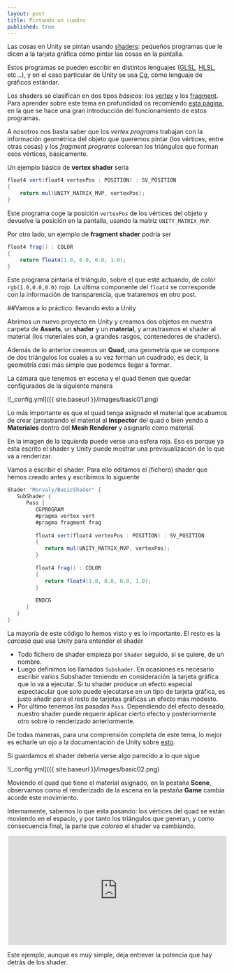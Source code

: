 ```yaml
---
layout: post
title: Pintando un cuadro
published: true
---
```







Las cosas en Unity se pintan usando [shaders](http://en.wikipedia.org/wiki/Shader): pequeños programas que le dicen a la tarjeta gráfica cómo pintar las cosas en la pantalla. 

Estos programas se pueden escribir en distintos lenguajes ([GLSL](http://en.wikipedia.org/wiki/OpenGL_Shading_Language), [HLSL](http://en.wikipedia.org/wiki/High-Level_Shading_Language), etc...), y en el caso particular de Unity se usa [Cg](http://en.wikipedia.org/wiki/Cg_\(programming_language\)), como lenguaje de gráficos estándar.

Los shaders se clasifican en dos tipos _básicos_: los [vertex](https://www.opengl.org/wiki/Vertex_Shader) y los [fragment](https://www.opengl.org/wiki/Fragment_Shader). Para aprender sobre este tema en profundidad os recomiendo [esta página](http://duriansoftware.com/joe/An-intro-to-modern-OpenGL.-Chapter-2.2:-Shaders.html), en la que se hace una gran introducción del funcionamiento de estos programas.

A nosotros nos basta saber que los _vertex programs_ trabajan con la información geométrica del objeto que queremos pintar (los vértices, entre otras cosas) y los _fragment programs_ colorean los triángulos que forman esos vértices, básicamente.

Un ejemplo básico de **vertex shader** sería

```csharp
float4 vert(float4 vertexPos : POSITION) : SV_POSITION
{
	return mul(UNITY_MATRIX_MVP, vertexPos);
}
```
Este programa coge la posición ```vertexPos``` de los vértices del objeto y devuelve la posición en la pantalla, usando la matriz ```UNITY_MATRIX_MVP```.

Por otro lado, un ejemplo de **fragment shader** podría ser

```csharp
float4 frag() : COLOR
{
	return float4(1.0, 0.0, 0.0, 1.0); 
}
```

Este programa pintaría el triángulo, sobre el que esté actuando, de color ```rgb(1.0,0.0,0.0)``` rojo. La última componente del ```float4``` se corresponde con la información de transparencia, que trataremos en otro post.

##Vamos a lo práctico: llevando esto a Unity

Abrimos un nuevo proyecto en Unity y creamos dos objetos en nuestra carpeta de **Assets**, un **shader** y un **material**, y arrastrasmos el shader al material (los materiales son, a grandes rasgos, contenedores de shaders). 

Además de lo anterior creamos un **Quad**, una geometría que se compone de dos triángulos los cuales a su vez forman un cuadrado, es decir, la geometría _casi_ más simple que podemos llegar a formar. 

La cámara que tenemos en escena y el quad tienen que quedar configurados de la siguiente manera

![_config.yml]({{ site.baseurl }}/images/basic01.png)

Lo más importante es que el quad tenga asignado el material que acabamos de crear (arrastrando el material al **Inspector** del quad o bien yendo a **Materiales** dentro del **Mesh Renderer** y asignarlo como material.

En la imagen de la izquierda puede verse una esfera roja. Eso es porque ya esta escrito el shader y Unity puede mostrar una previsualización de lo que va a renderizar.

Vamos a escribir el shader. Para ello editamos el (fichero) shader que hemos creado antes y escribimos lo siguiente

```csharp
Shader "Morvaly/BasicShader" { 
   SubShader { 
      Pass {
         CGPROGRAM 
         #pragma vertex vert 
         #pragma fragment frag
 
         float4 vert(float4 vertexPos : POSITION) : SV_POSITION 
         {
            return mul(UNITY_MATRIX_MVP, vertexPos);
         }
 
         float4 frag() : COLOR
         {
            return float4(1.0, 0.0, 0.0, 1.0); 
         }
 
         ENDCG 
      }
   }
}
```

La mayoría de este código lo hemos visto y es lo importante. El resto es la _carcasa_ que usa Unity para entender el shader

- Todo fichero de shader empieza por ```Shader``` seguido, si se quiere, de un nombre.
- Luego definimos los llamados ```Subshader```. En ocasiones es necesario escribir varios Subshader teniendo en consideración la tarjeta gráfica que lo va a ejecutar. Si tu shader produce un efecto especial espectacular que solo puede ejecutarse en un tipo de tarjeta gráfica, es justo añadir para el resto de tarjetas gráficas un efecto más modesto. 
- Por último tenemos las pasadas ```Pass```. Dependiendo del efecto deseado, nuestro shader puede requerir aplicar cierto efecto y posteriormente otro sobre lo renderizado anteriormente.

De todas maneras, para una comprensión completa de este tema, lo mejor es echarle un ojo a la documentación de Unity sobre [esto](http://docs.unity3d.com/460/Documentation/Manual/ShadersOverview.html).

Si guardamos el shader debería verse algo parecido a lo que sigue

![_config.yml]({{ site.baseurl }}/images/basic02.png)

Moviendo el quad que tiene el material asignado, en la pestaña **Scene**, observamos como el renderizado de la escena en la pestaña **Game** cambia acorde este movimiento. 

Internamente, sabemos lo que esta pasando: los vértices del quad se están moviendo en el espacio, y por tanto los triángulos que generan, y como consecuencia final, la parte que _colorea_ el shader va cambiando.

<div style='text-align:center;'> <iframe src="https://player.vimeo.com/video/43730150" width="500" height="250" frameborder="0" webkitallowfullscreen mozallowfullscreen allowfullscreen></iframe> </div>

Este ejemplo, aunque es muy simple, deja entrever la potencia que hay detrás de los shader.
